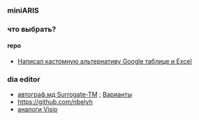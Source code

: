 ### miniARIS

### что выбрать?
#### repo
- [Написал кастомную альтернативу Google таблице и Excel](https://habr.com/ru/articles/941248/)

### dia editor
- [автограф.мд Surrogate-TM](https://gist.github.com/Surrogate-TM/6f16874e4ca0d700b29640d8bcb557ce) ; [Варианты](https://gist.github.com/Surrogate-TM/6f16874e4ca0d700b29640d8bcb557ce#options-i-have-seen)
- https://github.com/nbelyh
- [аналоги Visio](https://visioport.epizy.com/navi/stat_91.html?i=1)
